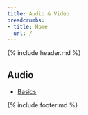 ```yaml
---
title: Audio & Video
breadcrumbs:
- title: Home
  url: /
---
```

{% include header.md %}

## Audio

- [Basics](audio/basics/)

{% include footer.md %}
